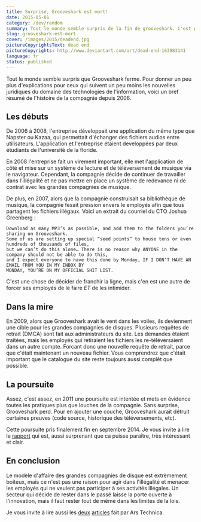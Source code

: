 ```yaml
---
title: Surprise, Grooveshark est mort!
date: 2015-05-01
category: /dev/random
summary: Tout le monde semble surpris de la fin de grooveshark. C'est peut-être le temps de parler un peu de son histoire.
slug: grooveshark-est-mort
cover: /images/2015/deadend.jpg
pictureCopyrightsText: dead end
pictureCopyrights: http://www.deviantart.com/art/dead-end-163983141
language: fr
status: published
---
```


Tout le monde semble surpris que Grooveshark ferme. Pour donner un peu plus d'explications pour ceux qui suivent un peu moins les nouvelles juridiques du domaine des technologies de l'information, voici un bref résumé de l'histoire de la compagnie depuis 2006.

## Les débuts

De 2006 à 2008, l'entreprise développait une application du même type que Napster ou Kazaa, qui permettait d'échanger des fichiers audios entre utilisateurs. L'application et l'entreprise étaient developpées par deux étudiants de l'université de la floride.

En 2008 l'entreprise fait un virement important, elle met l'application de côté et mise sur un système de lecture et de téléversement de musique via le navigateur.
Cependant, la compagnie décide de continuer de travailler dans l'illégalité et ne pas mettre en place un système de redevance ni de contrat avec les grandes compagnies de musique.

De plus, en 2007, alors que la compagnie construisait sa bibliothèque de musique, la compagnie fesait pression envers le employés afin que tous partagent les fichiers illégaux. Voici un extrait du courriel du CTO Joshua Greenberg :

    Download as many MP3’s as possible, and add them to the folders you’re sharing on Grooveshark.
    Some of us are setting up special “seed points” to house tens or even hundreds of thousands of files,
    but we can’t do this alone… There is no reason why ANYONE in the company should not be able to do this,
    and I expect everyone to have this done by Monday… IF I DON’T HAVE AN EMAIL FROM YOU IN MY INBOX BY
    MONDAY, YOU’RE ON MY OFFICIAL SHIT LIST.

C'est une chose de décider de franchir la ligne, mais c'en est une autre de forcer ses employés de le faire *ET* de les intimider.

## Dans la mire

En 2009, alors que Grooveshark avait le vent dans les voiles, ils deviennent une cible pour les grandes compagnies de disques.
Plusieurs requêtes de retrait (DMCA) sont fait aux administrateurs du site. Les demandes étaient traitées, mais les employés qui retiraient les fichiers les re-téléversaient dans un autre compte. Forcant donc une nouvelle requête de retrait, parce que c'était maintenant un nouveau fichier. Vous comprendrez que c'était important que le catalogue du site reste toujours aussi complêt que possible.


## La poursuite

Assez, c'est assez, en 2011 une poursuite est intentée et mets en évidence toutes les pratiques plus que louches de la compagnie. Sans surprise, Grooveshark perd. Pour en ajouter une couche, Grooveshark aurait détruit certaines preuves (code source, historique des téléversements, etc).

Cette poursuite pris finalement fin en septembre 2014. Je vous invite a lire le [rapport](http://cdn.arstechnica.net/wp-content/uploads/2014/09/grooveshark.msj_.opinion.pdf) qui est, aussi surprenant que ca puisse paraître, très intéressant et clair.


## En conclusion

Le modèle d'affaire des grandes compagnies de disque est extrèmement boiteux, mais ce n'est pas une raison pour agir dans l'illégalité et menacer les employés qui ne veulent pas participer à ses activités illégales. Un secteur qui décide de rester dans le passé laisse la porte ouverte à l'innovation, mais il faut rester tout de même dans les limites de la lois.

Je vous invite à lire aussi les [deux](http://arstechnica.com/tech-policy/2014/09/30/judge-rules-grooveshark-infringed-thousands-of-copyrights/) [articles](http://arstechnica.com/tech-policy/2015/04/30/grooveshark-shuts-down-in-settlement-with-record-companies/) fait par Ars Technica.
